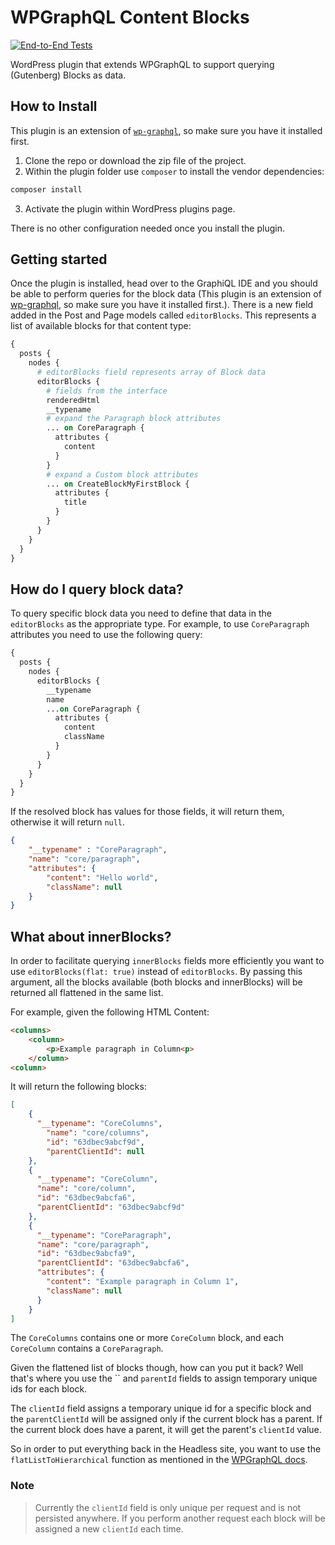 # WPGraphQL Content Blocks

[![End-to-End Tests](https://github.com/wpengine/wp-graphql-content-blocks/actions/workflows/e2e-tests.yml/badge.svg)](https://github.com/wpengine/wp-graphql-content-blocks/actions/workflows/e2e-tests.yml)

WordPress plugin that extends WPGraphQL to support querying (Gutenberg) Blocks as data.

## How to Install

This plugin is an extension of [`wp-graphql`](https://www.wpgraphql.com/), so make sure you have it installed first.

1. Clone the repo or download the zip file of the project.
2. Within the plugin folder use `composer` to install the vendor dependencies:

```bash
composer install
```
3. Activate the plugin within WordPress plugins page.

There is no other configuration needed once you install the plugin.

## Getting started

Once the plugin is installed, head over to the GraphiQL IDE and you should be able to perform queries for the block data (This plugin is an extension of [wp-graphql](https://www.wpgraphql.com/), so make sure you have it installed first.).
There is a new field added in the Post and Page models called `editorBlocks`.
This represents a list of available blocks for that content type:

```graphql
{
  posts {
    nodes {
      # editorBlocks field represents array of Block data
      editorBlocks {
        # fields from the interface
        renderedHtml
        __typename
        # expand the Paragraph block attributes
        ... on CoreParagraph {
          attributes {
            content
          }
        }
        # expand a Custom block attributes
        ... on CreateBlockMyFirstBlock {
          attributes {
            title
          }
        }
      }
    }
  }
}
```

## How do I query block data?

To query specific block data you need to define that data in the `editorBlocks` as the appropriate type.
For example, to use `CoreParagraph` attributes you need to use the following query:

```graphql
{
  posts {
    nodes {
      editorBlocks {
        __typename
        name
        ...on CoreParagraph {
          attributes {
            content
            className
          }
        }
      }
    }
  }
}
```

If the resolved block has values for those fields, it will return them, otherwise it will return `null`.

```json
{
	"__typename" : "CoreParagraph",
	"name": "core/paragraph",
	"attributes": {
    	"content": "Hello world",
    	"className": null
	}
}
```

## What about innerBlocks?

In order to facilitate querying `innerBlocks` fields more efficiently you want to use `editorBlocks(flat: true)` instead of `editorBlocks`.
By passing this argument, all the blocks available (both blocks and innerBlocks) will be returned all flattened in the same list.

For example, given the following HTML Content:

```html
<columns>
	<column>
		<p>Example paragraph in Column<p>
	</column>
<column>
```

It will return the following blocks:

```json
[
	{
	  "__typename": "CoreColumns",
		"name": "core/columns",
		"id": "63dbec9abcf9d",
		"parentClientId": null
	},
	{
	  "__typename": "CoreColumn",
	  "name": "core/column",
	  "id": "63dbec9abcfa6",
      "parentClientId": "63dbec9abcf9d"
	},
	{
	  "__typename": "CoreParagraph",
	  "name": "core/paragraph",
	  "id": "63dbec9abcfa9",
      "parentClientId": "63dbec9abcfa6",
	  "attributes": {
	    "content": "Example paragraph in Column 1",
	    "className": null
	  }
	}
]
```

The `CoreColumns` contains one or more `CoreColumn` block, and each `CoreColumn` contains a `CoreParagraph`.

Given the flattened list of blocks though, how can you put it back? Well that's where you use the `` and `parentId` fields to assign temporary unique ids for each block.

The `clientId` field assigns a temporary unique id for a specific block and the `parentClientId` will
be assigned only if the current block has a parent. If the current block does have a parent, it will get the parent's `clientId` value.

So in order to put everything back in the Headless site, you want to use the `flatListToHierarchical` function as mentioned in the [WPGraphQL docs](https://www.wpgraphql.com/docs/menus#hierarchical-data).

### Note
> Currently the `clientId` field is only unique per request and is not persisted anywhere. If you perform another request each block will be assigned a new `clientId` each time.
